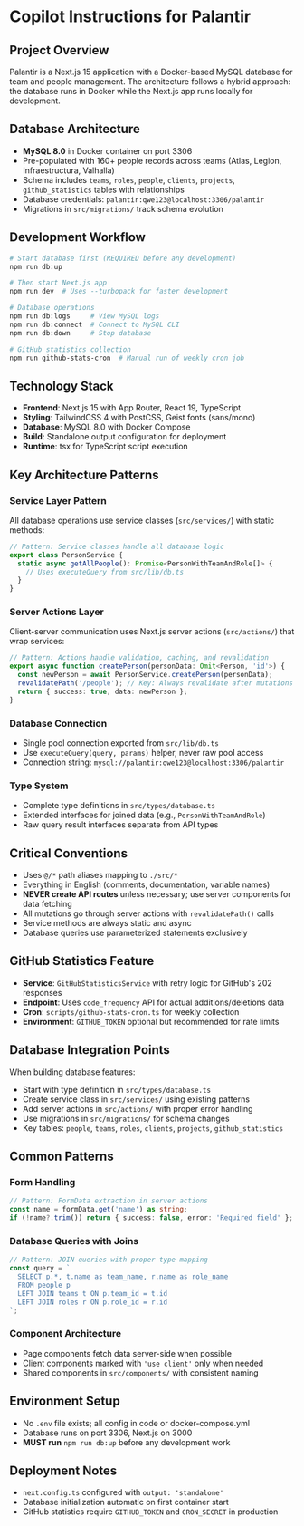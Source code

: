 # Copilot Instructions for Palantir

## Project Overview
Palantir is a Next.js 15 application with a Docker-based MySQL database for team and people management. The architecture follows a hybrid approach: the database runs in Docker while the Next.js app runs locally for development.

## Database Architecture
- **MySQL 8.0** in Docker container on port 3306
- Pre-populated with 160+ people records across teams (Atlas, Legion, Infraestructura, Valhalla)
- Schema includes `teams`, `roles`, `people`, `clients`, `projects`, `github_statistics` tables with relationships
- Database credentials: `palantir:qwe123@localhost:3306/palantir`
- Migrations in `src/migrations/` track schema evolution

## Development Workflow
```bash
# Start database first (REQUIRED before any development)
npm run db:up

# Then start Next.js app
npm run dev  # Uses --turbopack for faster development

# Database operations
npm run db:logs     # View MySQL logs
npm run db:connect  # Connect to MySQL CLI
npm run db:down     # Stop database

# GitHub statistics collection
npm run github-stats-cron  # Manual run of weekly cron job
```

## Technology Stack
- **Frontend**: Next.js 15 with App Router, React 19, TypeScript
- **Styling**: TailwindCSS 4 with PostCSS, Geist fonts (sans/mono)
- **Database**: MySQL 8.0 with Docker Compose
- **Build**: Standalone output configuration for deployment
- **Runtime**: tsx for TypeScript script execution

## Key Architecture Patterns

### Service Layer Pattern
All database operations use service classes (`src/services/`) with static methods:
```typescript
// Pattern: Service classes handle all database logic
export class PersonService {
  static async getAllPeople(): Promise<PersonWithTeamAndRole[]> {
    // Uses executeQuery from src/lib/db.ts
  }
}
```

### Server Actions Layer
Client-server communication uses Next.js server actions (`src/actions/`) that wrap services:
```typescript
// Pattern: Actions handle validation, caching, and revalidation
export async function createPerson(personData: Omit<Person, 'id'>) {
  const newPerson = await PersonService.createPerson(personData);
  revalidatePath('/people'); // Key: Always revalidate after mutations
  return { success: true, data: newPerson };
}
```

### Database Connection
- Single pool connection exported from `src/lib/db.ts`
- Use `executeQuery(query, params)` helper, never raw pool access
- Connection string: `mysql://palantir:qwe123@localhost:3306/palantir`

### Type System
- Complete type definitions in `src/types/database.ts`
- Extended interfaces for joined data (e.g., `PersonWithTeamAndRole`)
- Raw query result interfaces separate from API types

## Critical Conventions
- Uses `@/*` path aliases mapping to `./src/*`
- Everything in English (comments, documentation, variable names)
- **NEVER create API routes** unless necessary; use server components for data fetching
- All mutations go through server actions with `revalidatePath()` calls
- Service methods are always static and async
- Database queries use parameterized statements exclusively

## GitHub Statistics Feature
- **Service**: `GitHubStatisticsService` with retry logic for GitHub's 202 responses
- **Endpoint**: Uses `code_frequency` API for actual additions/deletions data
- **Cron**: `scripts/github-stats-cron.ts` for weekly collection
- **Environment**: `GITHUB_TOKEN` optional but recommended for rate limits

## Database Integration Points
When building database features:
- Start with type definition in `src/types/database.ts`
- Create service class in `src/services/` using existing patterns
- Add server actions in `src/actions/` with proper error handling
- Use migrations in `src/migrations/` for schema changes
- Key tables: `people`, `teams`, `roles`, `clients`, `projects`, `github_statistics`

## Common Patterns

### Form Handling
```typescript
// Pattern: FormData extraction in server actions
const name = formData.get('name') as string;
if (!name?.trim()) return { success: false, error: 'Required field' };
```

### Database Queries with Joins
```typescript
// Pattern: JOIN queries with proper type mapping
const query = `
  SELECT p.*, t.name as team_name, r.name as role_name
  FROM people p
  LEFT JOIN teams t ON p.team_id = t.id
  LEFT JOIN roles r ON p.role_id = r.id
`;
```

### Component Architecture
- Page components fetch data server-side when possible
- Client components marked with `'use client'` only when needed
- Shared components in `src/components/` with consistent naming

## Environment Setup
- No `.env` file exists; all config in code or docker-compose.yml
- Database runs on port 3306, Next.js on 3000
- **MUST run** `npm run db:up` before any development work

## Deployment Notes
- `next.config.ts` configured with `output: 'standalone'`
- Database initialization automatic on first container start
- GitHub statistics require `GITHUB_TOKEN` and `CRON_SECRET` in production
